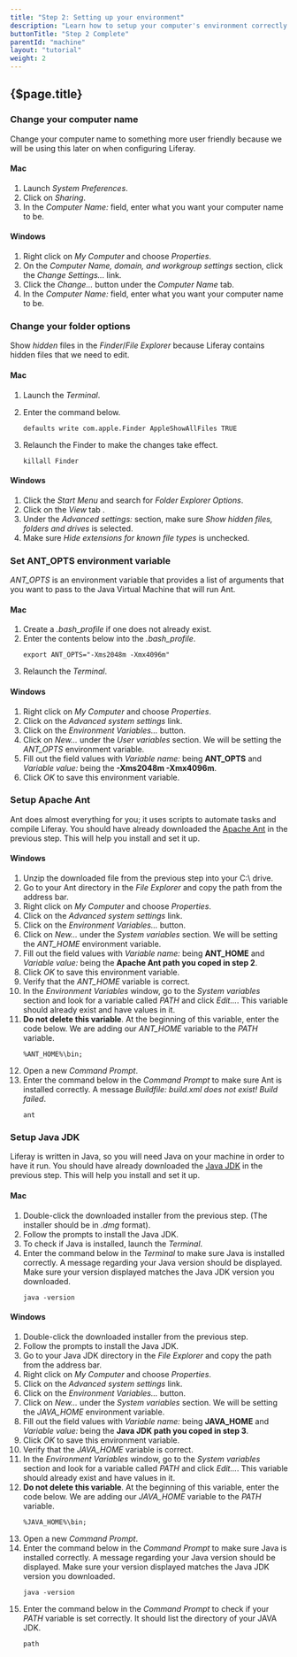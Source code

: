 ```yaml
---
title: "Step 2: Setting up your environment"
description: "Learn how to setup your computer's environment correctly."
buttonTitle: "Step 2 Complete"
parentId: "machine"
layout: "tutorial"
weight: 2
---
```


## {$page.title}

### Change your computer name

Change your computer name to something more user friendly because we will be using this later on when configuring Liferay.

#### Mac

1. Launch *System Preferences*.
2. Click on *Sharing*.
3. In the *Computer Name:* field, enter what you want your computer name to be.

#### Windows

1. Right click on *My Computer* and choose *Properties*.
2. On the *Computer Name, domain, and workgroup settings* section, click the *Change Settings...* link.
3. Click the *Change...* button under the *Computer Name* tab.
4. In the *Computer Name:* field, enter what you want your computer name to be.

### Change your folder options

Show *hidden* files in the *Finder*/*File Explorer* because Liferay contains hidden files that we need to edit.

#### Mac

1. Launch the *Terminal*.
2. Enter the command below.

    ```shell
    defaults write com.apple.Finder AppleShowAllFiles TRUE
    ```

3. Relaunch the Finder to make the changes take effect.

    ```shell
    killall Finder
    ```

#### Windows

1. Click the *Start Menu* and search for *Folder Explorer Options*.
2. Click on the *View* tab .
3. Under the *Advanced settings:* section, make sure *Show hidden files, folders and drives* is selected.
3. Make sure *Hide extensions for known file types* is unchecked.

### Set ANT_OPTS environment variable

*ANT_OPTS* is an environment variable that provides a list of arguments that you want to pass to the Java Virtual Machine that will run Ant.

#### Mac

1. Create a *.bash_profile* if one does not already exist.
2. Enter the contents below into the *.bash_profile*.
    ```shell
    export ANT_OPTS="-Xms2048m -Xmx4096m"
    ```
3. Relaunch the *Terminal*.

#### Windows

1. Right click on *My Computer* and choose *Properties*.
2. Click on the *Advanced system settings* link.
3. Click on the *Environment Variables...* button.
4. Click on *New...* under the *User variables* section. We will be setting the *ANT_OPTS* environment variable.
5. Fill out the field values with *Variable name:* being **ANT_OPTS** and *Variable value:* being the **-Xms2048m -Xmx4096m**.
6. Click *OK* to save this environment variable.

### Setup Apache Ant

Ant does almost everything for you; it uses scripts to automate tasks and compile Liferay. You should have already downloaded the [Apache Ant](http://ant.apache.org/) in the previous step.  This will help you install and set it up.

#### Windows

1. Unzip the downloaded file from the previous step into your C:\ drive.
2. Go to your Ant directory in the *File Explorer* and copy the path from the address bar.
3. Right click on *My Computer* and choose *Properties*.
4. Click on the *Advanced system settings* link.
5. Click on the *Environment Variables...* button.
6. Click on *New...* under the *System variables* section. We will be setting the *ANT_HOME* environment variable.
7. Fill out the field values with *Variable name:* being **ANT_HOME** and *Variable value:* being the **Apache Ant path you coped in step 2**.
8. Click *OK* to save this environment variable.
9. Verify that the *ANT_HOME* variable is correct.
10. In the *Environment Variables* window, go to the *System variables* section and look for a variable called *PATH* and click *Edit...*.  This variable should already exist and have values in it.
12. **Do not delete this variable**. At the beginning of this variable, enter the code below. We are adding our *ANT_HOME* variable to the *PATH* variable.
    ```shell
    %ANT_HOME%\bin;
    ```
13. Open a new *Command Prompt*.
14. Enter the command below in the *Command Prompt* to make sure Ant is installed correctly. A message *Buildfile: build.xml does not exist! Build failed*.
    ```shell
    ant
    ```

### Setup Java JDK

Liferay is written in Java, so you will need Java on your machine in order to have it run. You should have already downloaded the [Java JDK](http://www.oracle.com/technetwork/java/javase/downloads/index.html) in the previous step.  This will help you install and set it up.

#### Mac

1. Double-click the downloaded installer from the previous step. (The installer should be in *.dmg* format).
2. Follow the prompts to install the Java JDK.
3. To check if Java is installed, launch the *Terminal*.
4. Enter the command below in the *Terminal* to make sure Java is installed correctly. A message regarding your Java version should be displayed. Make sure your version displayed matches the Java JDK version you downloaded.
    ```shell
    java -version
    ```

#### Windows

1. Double-click the downloaded installer from the previous step.
2. Follow the prompts to install the Java JDK.
3. Go to your Java JDK directory in the *File Explorer* and copy the path from the address bar.
4. Right click on *My Computer* and choose *Properties*.
5. Click on the *Advanced system settings* link.
6. Click on the *Environment Variables...* button.
7. Click on *New...* under the *System variables* section. We will be setting the *JAVA_HOME* environment variable.
8. Fill out the field values with *Variable name:* being **JAVA_HOME** and *Variable value:* being the **Java JDK path you coped in step 3**.
9. Click *OK* to save this environment variable.
10. Verify that the *JAVA_HOME* variable is correct.
11. In the *Environment Variables* window, go to the *System variables* section and look for a variable called *PATH* and click *Edit...*.  This variable should already exist and have values in it.
12. **Do not delete this variable**. At the beginning of this variable, enter the code below. We are adding our *JAVA_HOME* variable to the *PATH* variable.
    ```shell
    %JAVA_HOME%\bin;
    ```
13. Open a new *Command Prompt*.
14. Enter the command below in the *Command Prompt* to make sure Java is installed correctly. A message regarding your Java version should be displayed. Make sure your version displayed matches the Java JDK version you downloaded.
    ```shell
    java -version
    ```
15. Enter the command below in the *Command Prompt* to check if your *PATH* variable is set correctly. It should list the directory of your JAVA JDK.
    ```shell
    path
    ```
